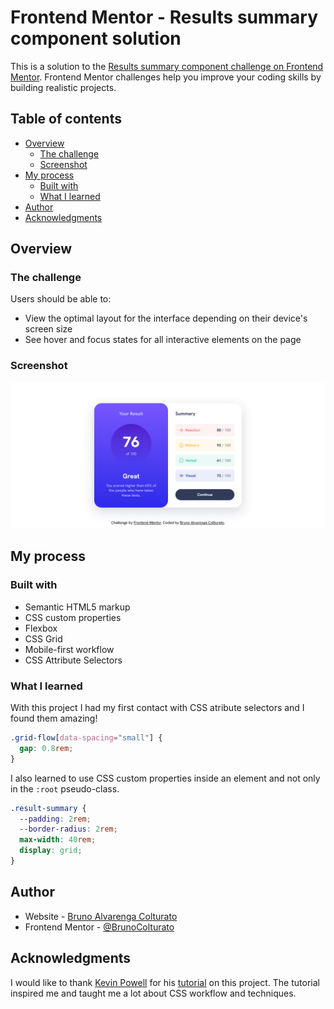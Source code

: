 # Frontend Mentor - Results summary component solution

This is a solution to the [Results summary component challenge on Frontend Mentor](https://www.frontendmentor.io/challenges/results-summary-component-CE_K6s0maV). Frontend Mentor challenges help you improve your coding skills by building realistic projects. 

## Table of contents

- [Overview](#overview)
  - [The challenge](#the-challenge)
  - [Screenshot](#screenshot)
- [My process](#my-process)
  - [Built with](#built-with)
  - [What I learned](#what-i-learned)
- [Author](#author)
- [Acknowledgments](#acknowledgments)

## Overview

### The challenge

Users should be able to:

- View the optimal layout for the interface depending on their device's screen size
- See hover and focus states for all interactive elements on the page

### Screenshot

![](./extra/screenshot.png)

## My process

### Built with

- Semantic HTML5 markup
- CSS custom properties
- Flexbox
- CSS Grid
- Mobile-first workflow
- CSS Attribute Selectors

### What I learned

With this project I had my first contact with CSS atribute selectors and I found them amazing! 

```css
.grid-flow[data-spacing="small"] {
  gap: 0.8rem;
}
```

I also learned to use CSS custom properties inside an element and not only in the `:root` pseudo-class.

```css
.result-summary {
  --padding: 2rem;
  --border-radius: 2rem;
  max-width: 40rem;
  display: grid;
}
```

## Author

- Website - [Bruno Alvarenga Colturato](https://brunocolturato.github.io)
- Frontend Mentor - [@BrunoColturato](https://www.frontendmentor.io/profile/BrunoColturato)

## Acknowledgments

I would like to thank [Kevin Powell](https://github.com/kevin-powell) for his [tutorial](https://www.youtube.com/watch?v=KqFAs5d3Yl8&list=WL) on this project. The tutorial inspired me and taught me a lot about CSS workflow and techniques. 
